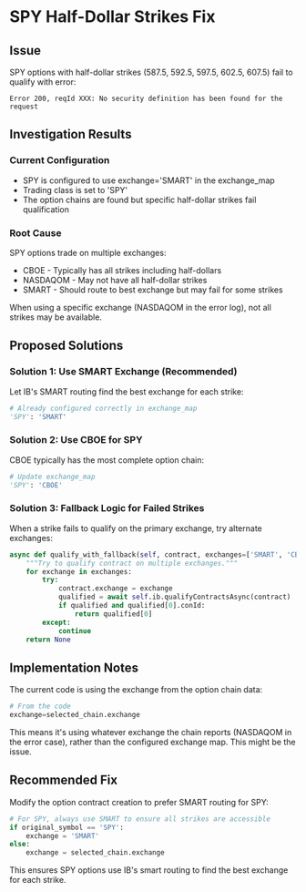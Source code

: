 # SPY Half-Dollar Strikes Fix

## Issue
SPY options with half-dollar strikes (587.5, 592.5, 597.5, 602.5, 607.5) fail to qualify with error:
```
Error 200, reqId XXX: No security definition has been found for the request
```

## Investigation Results

### Current Configuration
- SPY is configured to use exchange='SMART' in the exchange_map
- Trading class is set to 'SPY'
- The option chains are found but specific half-dollar strikes fail qualification

### Root Cause
SPY options trade on multiple exchanges:
- CBOE - Typically has all strikes including half-dollars
- NASDAQOM - May not have all half-dollar strikes
- SMART - Should route to best exchange but may fail for some strikes

When using a specific exchange (NASDAQOM in the error log), not all strikes may be available.

## Proposed Solutions

### Solution 1: Use SMART Exchange (Recommended)
Let IB's SMART routing find the best exchange for each strike:
```python
# Already configured correctly in exchange_map
'SPY': 'SMART'
```

### Solution 2: Use CBOE for SPY
CBOE typically has the most complete option chain:
```python
# Update exchange_map
'SPY': 'CBOE'
```

### Solution 3: Fallback Logic for Failed Strikes
When a strike fails to qualify on the primary exchange, try alternate exchanges:
```python
async def qualify_with_fallback(self, contract, exchanges=['SMART', 'CBOE', 'NASDAQOM']):
    """Try to qualify contract on multiple exchanges."""
    for exchange in exchanges:
        try:
            contract.exchange = exchange
            qualified = await self.ib.qualifyContractsAsync(contract)
            if qualified and qualified[0].conId:
                return qualified[0]
        except:
            continue
    return None
```

## Implementation Notes

The current code is using the exchange from the option chain data:
```python
# From the code
exchange=selected_chain.exchange
```

This means it's using whatever exchange the chain reports (NASDAQOM in the error case), rather than the configured exchange map. This might be the issue.

## Recommended Fix

Modify the option contract creation to prefer SMART routing for SPY:
```python
# For SPY, always use SMART to ensure all strikes are accessible
if original_symbol == 'SPY':
    exchange = 'SMART'
else:
    exchange = selected_chain.exchange
```

This ensures SPY options use IB's smart routing to find the best exchange for each strike.
